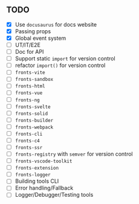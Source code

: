 ## TODO

- [x] Use `docusaurus` for docs website
- [x] Passing props
- [x] Global event system
- [ ] UT/IT/E2E
- [ ] Doc for API
- [ ] Support static `import` for version control
- [ ] refactor `import()` for version control
- [ ] `fronts-vite`
- [ ] `fronts-sandbox`
- [ ] `fronts-html`
- [ ] `fronts-vue`
- [ ] `fronts-ng`
- [ ] `fronts-svelte`
- [ ] `fronts-solid`
- [ ] `fronts-builder`
- [ ] `fronts-webpack`
- [ ] `fronts-cli`
- [ ] `fronts-c4`
- [ ] `fronts-ssr`
- [ ] `fronts-registry` with `semver` for version control
- [ ] `fronts-vscode-toolkit`
- [ ] `fronts-extension`
- [ ] `fronts-logger`
- [ ] Building tools CLI
- [ ] Error handling/Fallback
- [ ] Logger/Debugger/Testing tools

